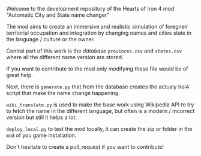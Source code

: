 Welcome to the development repository of the Hearts of Iron 4 mod "Automatic City and State name changer"

The mod aims to create an immersive and realistic simulation of foregneir territorial occupation and integration by changing names and cities state in the language / culture or the owner.

Central part of this work is the *database* `provinces.csv` and `states.csv` where all the different name version are stored.

If you want to contribute to the mod only modifying these file would be of great help.

Next, there is `generate.py` that from the database creates the actualy hoi4 script that make the name change happening.

`wiki_translate.py` is used to make the base work using Wikipedia API to try to fetch the name in the different language, but often is a modern / incorrect version but still it helps a lot.

`deploy_local.py` to test the mod locally, it can create the zip or folder in the `mod` of you game installation.

Don't hesitate to create a pull_request if you want to contribute!
